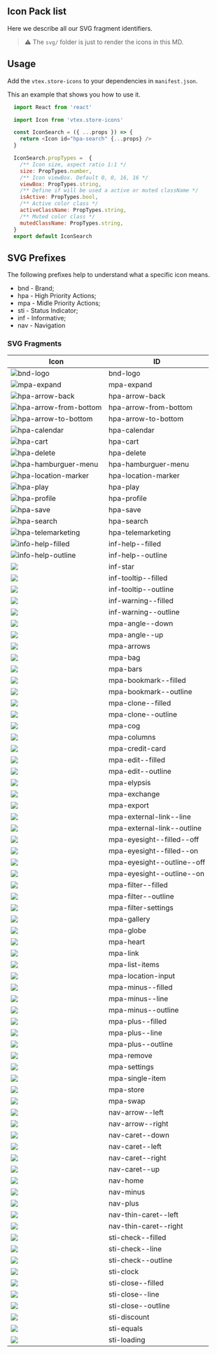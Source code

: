  ## Icon Pack list

  Here we describe all our SVG fragment identifiers. 
  
 >⚠️ The `svg/` folder is just to render the icons in this MD.


## Usage

Add the `vtex.store-icons` to your dependencies in `manifest.json`. 

This an example that shows you how to use it. 

```javascript
  import React from 'react'

  import Icon from 'vtex.store-icons'

  const IconSearch = ({ ...props }) => {
    return <Icon id="hpa-search" {...props} />
  }

  IconSearch.propTypes =  {
    /** Icon size, aspect ratio 1:1 */
    size: PropTypes.number,
    /** Icon viewBox. Default 0, 0, 16, 16 */
    viewBox: PropTypes.string,
    /** Define if will be used a active or muted className */
    isActive: PropTypes.bool,
    /** Active color class */
    activeClassName: PropTypes.string,
    /** Muted color class */
    mutedClassName: PropTypes.string,
  }
  export default IconSearch

 ```


 
## SVG Prefixes 

The following prefixes help to understand what a specific icon means. 

* bnd - Brand;
* hpa - High Priority Actions;
* mpa - Midle Priority Actions;
* sti - Status Indicator;
* inf - Informative;
* nav - Navigation
  

### SVG Fragments

| Icon                                    | ID                         |
| --------------------------------------- | -------------------------- |
| ![bnd-logo](https://raw.githubusercontent.com/vtex-apps/store-icons/bb60df29809a4edbc13b3e0febd6a3d9eb996ab4/docs/bnd-logo.svg)  | bnd-logo | 
| ![mpa-expand](https://raw.githubusercontent.com/vtex-apps/store-icons/bb60df29809a4edbc13b3e0febd6a3d9eb996ab4/docs/mpa-expand.svg)  | mpa-expand | 
| ![hpa-arrow-back](https://raw.githubusercontent.com/vtex-apps/store-icons/bb60df29809a4edbc13b3e0febd6a3d9eb996ab4/docs/hpa-arrow-back.svg)  | hpa-arrow-back | 
| ![hpa-arrow-from-bottom](https://raw.githubusercontent.com/vtex-apps/store-icons/bb60df29809a4edbc13b3e0febd6a3d9eb996ab4/docs/hpa-arrow-from-bottom.svg)  | hpa-arrow-from-bottom | 
| ![hpa-arrow-to-bottom](https://raw.githubusercontent.com/vtex-apps/store-icons/bb60df29809a4edbc13b3e0febd6a3d9eb996ab4/docs/hpa-arrow-to-bottom.svg)  | hpa-arrow-to-bottom | 
| ![hpa-calendar](https://raw.githubusercontent.com/vtex-apps/store-icons/bb60df29809a4edbc13b3e0febd6a3d9eb996ab4/docs/hpa-calendar.svg)  | hpa-calendar | 
| ![hpa-cart](https://raw.githubusercontent.com/vtex-apps/store-icons/bb60df29809a4edbc13b3e0febd6a3d9eb996ab4/docs/hpa-cart.svg)  | hpa-cart | 
| ![hpa-delete](https://raw.githubusercontent.com/vtex-apps/store-icons/bb60df29809a4edbc13b3e0febd6a3d9eb996ab4/docs/hpa-delete.svg)  | hpa-delete | 
| ![hpa-hamburguer-menu](https://raw.githubusercontent.com/vtex-apps/store-icons/bb60df29809a4edbc13b3e0febd6a3d9eb996ab4/docs/hpa-hamburguer-menu.svg)  | hpa-hamburguer-menu | 
| ![hpa-location-marker](https://raw.githubusercontent.com/vtex-apps/store-icons/bb60df29809a4edbc13b3e0febd6a3d9eb996ab4/docs/hpa-location-marker.svg)  | hpa-location-marker | 
| ![hpa-play](https://github.com/vtex-apps/store-icons/blob/bb60df29809a4edbc13b3e0febd6a3d9eb996ab4/docs/hpa-play.svg)  | hpa-play | 
| ![hpa-profile](https://github.com/vtex-apps/store-icons/blob/bb60df29809a4edbc13b3e0febd6a3d9eb996ab4/docs/hpa-profile.svg)  | hpa-profile | 
| ![hpa-save](https://raw.githubusercontent.com/vtex-apps/store-icons/bb60df29809a4edbc13b3e0febd6a3d9eb996ab4/docs/hpa-save.svg)  | hpa-save | 
| ![hpa-search](https://raw.githubusercontent.com/vtex-apps/store-icons/bb60df29809a4edbc13b3e0febd6a3d9eb996ab4/docs/hpa-search.svg)  | hpa-search | 
| ![hpa-telemarketing](https://raw.githubusercontent.com/vtex-apps/store-icons/bb60df29809a4edbc13b3e0febd6a3d9eb996ab4/docs/hpa-telemarketing.svg)  | hpa-telemarketing | 
| ![info-help-filled](https://raw.githubusercontent.com/vtex-apps/store-icons/bb60df29809a4edbc13b3e0febd6a3d9eb996ab4/docs/inf-help--filled.svg)  | inf-help--filled | 
| ![info-help-outline](https://raw.githubusercontent.com/vtex-apps/store-icons/bb60df29809a4edbc13b3e0febd6a3d9eb996ab4/docs/inf-help--outline.svg)  | inf-help--outline | 
| ![](./inf-star.svg)  | inf-star | 
| ![](./inf-tooltip--filled.svg)  | inf-tooltip--filled | 
| ![](./inf-tooltip--outline.svg)  | inf-tooltip--outline | 
| ![](./inf-warning--filled.svg)  | inf-warning--filled | 
| ![](./inf-warning--outline.svg)  | inf-warning--outline | 
| ![](./mpa-angle--down.svg)  | mpa-angle--down | 
| ![](./mpa-angle--up.svg)  | mpa-angle--up | 
| ![](./mpa-arrows.svg)  | mpa-arrows | 
| ![](./mpa-bag.svg)  | mpa-bag | 
| ![](./mpa-bars.svg)  | mpa-bars | 
| ![](./mpa-bookmark--filled.svg)  | mpa-bookmark--filled | 
| ![](./mpa-bookmark--outline.svg)  | mpa-bookmark--outline | 
| ![](./mpa-clone--filled.svg)  | mpa-clone--filled | 
| ![](./mpa-clone--outline.svg)  | mpa-clone--outline | 
| ![](./mpa-cog.svg)  | mpa-cog | 
| ![](./mpa-columns.svg)  | mpa-columns | 
| ![](./mpa-credit-card.svg)  | mpa-credit-card | 
| ![](./mpa-edit--filled.svg)  | mpa-edit--filled | 
| ![](./mpa-edit--outline.svg)  | mpa-edit--outline | 
| ![](./mpa-elypsis.svg)  | mpa-elypsis | 
| ![](./mpa-exchange.svg)  | mpa-exchange | 
| ![](./mpa-export.svg)  | mpa-export | 
| ![](./mpa-external-link--line.svg)  | mpa-external-link--line | 
| ![](./mpa-external-link--outline.svg)  | mpa-external-link--outline | 
| ![](./mpa-eyesight--filled--off.svg)  | mpa-eyesight--filled--off | 
| ![](./mpa-eyesight--filled--on.svg)  | mpa-eyesight--filled--on | 
| ![](./mpa-eyesight--outline--off.svg)  | mpa-eyesight--outline--off | 
| ![](./mpa-eyesight--outline--on.svg)  | mpa-eyesight--outline--on | 
| ![](./mpa-filter--filled.svg)  | mpa-filter--filled | 
| ![](./mpa-filter--outline.svg)  | mpa-filter--outline | 
| ![](./mpa-filter-settings.svg)  | mpa-filter-settings | 
| ![](./mpa-gallery.svg)  | mpa-gallery | 
| ![](./mpa-globe.svg)  | mpa-globe | 
| ![](./mpa-heart.svg)  | mpa-heart | 
| ![](./mpa-link.svg)  | mpa-link | 
| ![](./mpa-list-items.svg)  | mpa-list-items | 
| ![](./mpa-location-input.svg)  | mpa-location-input | 
| ![](./mpa-minus--filled.svg)  | mpa-minus--filled | 
| ![](./mpa-minus--line.svg)  | mpa-minus--line | 
| ![](./mpa-minus--outline.svg)  | mpa-minus--outline | 
| ![](./mpa-plus--filled.svg)  | mpa-plus--filled | 
| ![](./mpa-plus--line.svg)  | mpa-plus--line | 
| ![](./mpa-plus--outline.svg)  | mpa-plus--outline | 
| ![](./mpa-remove.svg)  | mpa-remove | 
| ![](./mpa-settings.svg)  | mpa-settings | 
| ![](./mpa-single-item.svg)  | mpa-single-item | 
| ![](./mpa-store.svg)  | mpa-store | 
| ![](./mpa-swap.svg)  | mpa-swap | 
| ![](./nav-arrow--left.svg)  | nav-arrow--left | 
| ![](./nav-arrow--right.svg)  | nav-arrow--right | 
| ![](./nav-caret--down.svg)  | nav-caret--down | 
| ![](./nav-caret--left.svg)  | nav-caret--left | 
| ![](./nav-caret--right.svg)  | nav-caret--right | 
| ![](./nav-caret--up.svg)  | nav-caret--up | 
| ![](./nav-home.svg)  | nav-home | 
| ![](./nav-minus.svg)  | nav-minus | 
| ![](./nav-plus.svg)  | nav-plus | 
| ![](./nav-thin-caret--left.svg)  | nav-thin-caret--left | 
| ![](./nav-thin-caret--right.svg)  | nav-thin-caret--right | 
| ![](./sti-check--filled.svg)  | sti-check--filled | 
| ![](./sti-check--line.svg)  | sti-check--line | 
| ![](./sti-check--outline.svg)  | sti-check--outline | 
| ![](./sti-clock.svg)  | sti-clock | 
| ![](./sti-close--filled.svg)  | sti-close--filled | 
| ![](./sti-close--line.svg)  | sti-close--line | 
| ![](./sti-close--outline.svg)  | sti-close--outline | 
| ![](./sti-discount.svg)  | sti-discount | 
| ![](./sti-equals.svg)  | sti-equals | 
| ![](./sti-loading.svg)  | sti-loading | 
